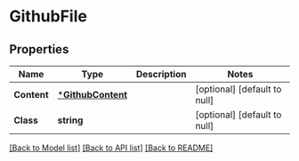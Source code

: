 # GithubFile

## Properties
Name | Type | Description | Notes
------------ | ------------- | ------------- | -------------
**Content** | [***GithubContent**](GithubContent.md) |  | [optional] [default to null]
**Class** | **string** |  | [optional] [default to null]

[[Back to Model list]](../README.md#documentation-for-models) [[Back to API list]](../README.md#documentation-for-api-endpoints) [[Back to README]](../README.md)


